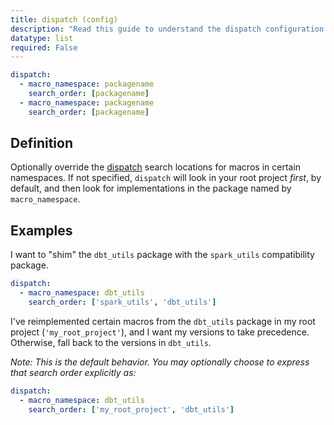 ```yaml
---
title: dispatch (config)
description: "Read this guide to understand the dispatch configuration in dbt."
datatype: list
required: False
---
```


<File name='dbt_project.yml'>

```yml
dispatch:
  - macro_namespace: packagename
    search_order: [packagename]
  - macro_namespace: packagename
    search_order: [packagename]
```

</File>

## Definition

Optionally override the [dispatch](dispatch) search locations for macros in certain namespaces. If not specified, `dispatch` will look in your root project _first_, by default, and then look for implementations in the package named by `macro_namespace`.

## Examples


I want to "shim" the `dbt_utils` package with the `spark_utils` compatibility package.

<File name='dbt_project.yml'>

```yml
dispatch:
  - macro_namespace: dbt_utils
    search_order: ['spark_utils', 'dbt_utils']
```

</File>

I've reimplemented certain macros from the `dbt_utils` package in my root project (`'my_root_project'`), and I want my versions to take precedence. Otherwise, fall back to the versions in `dbt_utils`.

_Note: This is the default behavior. You may optionally choose to express that search order explicitly as:_

<File name='dbt_project.yml'>

```yml
dispatch:
  - macro_namespace: dbt_utils
    search_order: ['my_root_project', 'dbt_utils']
```

</File>
